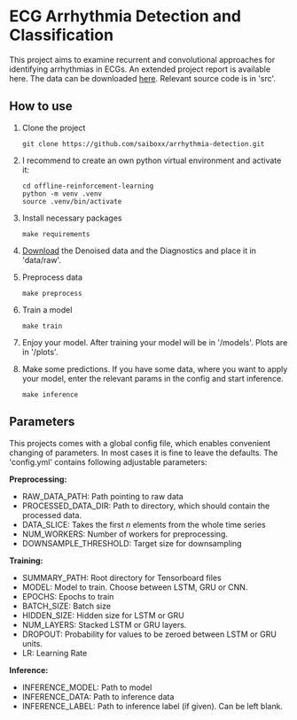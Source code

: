 # ECG Arrhythmia Detection and Classification

This project aims to examine recurrent and convolutional approaches for identifying arrhythmias in ECGs.
An extended project report is available here. The data can be downloaded [here](https://figshare.com/collections/ChapmanECG/4560497/2).
Relevant source code is in 'src'.

## How to use

1. Clone the project
    ```
    git clone https://github.com/saiboxx/arrhythmia-detection.git
    ```
2. I recommend to create an own python virtual environment and activate it:
    ```
    cd offline-reinforcement-learning
    python -m venv .venv
    source .venv/bin/activate
    ```
3. Install necessary packages
    ```
    make requirements
    ```
4. [Download](https://figshare.com/collections/ChapmanECG/4560497/2) the Denoised data and the Diagnostics and place it in 'data/raw'.
3. Preprocess data
    ```
    make preprocess
    ```
3. Train a model
    ```
    make train
    ```

4. Enjoy your model. After training your model will be in '/models'. Plots are in '/plots'.
5. Make some predictions. If you have some data, where you want to apply your model, enter the relevant params in the config and start inference.
    ```
    make inference
    ```
   
 ## Parameters
 
 This projects comes with a global config file, which enables convenient changing of parameters. In most cases it is fine to leave the defaults.
 The 'config.yml' contains following adjustable parameters:
 
**Preprocessing:**
 - RAW_DATA_PATH: Path pointing to raw data
 - PROCESSED_DATA_DIR: Path to directory, which should contain the processed data.
 - DATA_SLICE: Takes the first _n_ elements from the whole time series
 - NUM_WORKERS: Number of workers for preprocessing.
 - DOWNSAMPLE_THRESHOLD: Target size for downsampling

**Training:**

 - SUMMARY_PATH: Root directory for Tensorboard files
 - MODEL: Model to train. Choose between LSTM, GRU or CNN.
 - EPOCHS: Epochs to train
 - BATCH_SIZE: Batch size
 - HIDDEN_SIZE: Hidden size for LSTM or GRU
 - NUM_LAYERS: Stacked LSTM or GRU layers.
 - DROPOUT: Probability for values to be zeroed between LSTM or GRU units.
 - LR: Learning Rate

**Inference:**
 - INFERENCE_MODEL: Path to model
 - INFERENCE_DATA: Path to inference data
 - INFERENCE_LABEL: Path to inference label (if given). Can be left blank.
